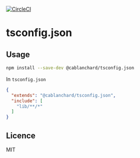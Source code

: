 [![CircleCI](https://circleci.com/gh/cblanc/tsconfig.json.svg?style=svg)](https://circleci.com/gh/cblanc/tsconfig.json) 

# tsconfig.json

## Usage

```bash
npm install --save-dev @cablanchard/tsconfig.json
```

In `tsconfig.json`

```json
{
  "extends": "@cablanchard/tsconfig.json",
  "include": [
    "lib/**/*"
  ]
}
```

## Licence

MIT

